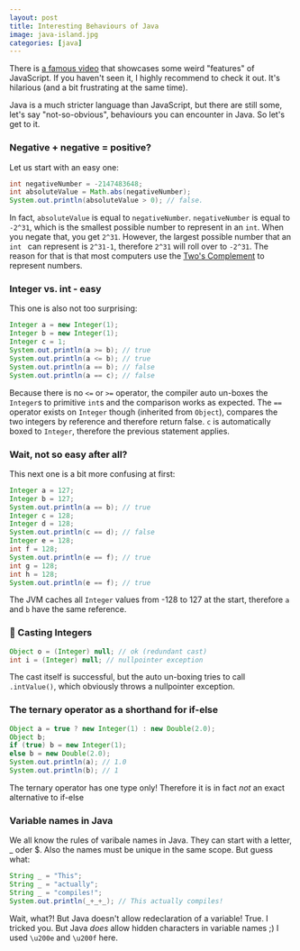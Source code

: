 ```yaml
---
layout: post
title: Interesting Behaviours of Java
image: java-island.jpg
categories: [java]
---
```


There is [a famous video](https://www.destroyallsoftware.com/talks/wat) that showcases some weird "features" of JavaScript. If you haven't seen it, I highly recommend to check it out. It's hilarious (and a bit frustrating at the same time).

Java is a much stricter language than JavaScript, but there are still some, let's say "not-so-obvious", behaviours you can encounter in Java.
So let's get to it.

### Negative + negative = positive?
Let us start with an easy one:
```java
int negativeNumber = -2147483648;
int absoluteValue = Math.abs(negativeNumber);
System.out.println(absoluteValue > 0); // false.
```
In fact, `absoluteValue` is equal to `negativeNumber`. `negativeNumber` is equal to `-2^31`, which is the smallest possible number to represent in an `int`. When you negate that, you get `2^31`. However, the largest possible number that an `int ` can represent is `2^31-1`, therefore  `2^31` will roll over to `-2^31`. The reason for that is that most computers use the [Two's Complement](https://en.wikipedia.org/wiki/Two%27s_complement) to represent numbers.

### Integer vs. int - easy
This one is also not too surprising:
```java
Integer a = new Integer(1);
Integer b = new Integer(1);
Integer c = 1;
System.out.println(a >= b); // true
System.out.println(a <= b); // true
System.out.println(a == b); // false
System.out.println(a == c); // false
```
Because there is no `<=` or `>=` operator, the compiler auto un-boxes the `Integer`s to primitive `int`s and the comparison works as expected.
The `==` operator exists on `Integer` though (inherited from `Object`), compares the two integers by reference and therefore return false.
`c` is automatically boxed to `Integer`, therefore the previous statement applies.

### Wait, not so easy after all?
This next one is a bit more confusing at first:
```java
Integer a = 127;
Integer b = 127;
System.out.println(a == b); // true
Integer c = 128;
Integer d = 128;
System.out.println(c == d); // false
Integer e = 128;
int f = 128;
System.out.println(e == f); // true
int g = 128;
int h = 128;
System.out.println(e == f); // true
```
The JVM caches all `Integer` values from -128 to 127 at the start, therefore `a` and `b` have the same reference.

### 🧙 Casting Integers
```java
Object o = (Integer) null; // ok (redundant cast)
int i = (Integer) null; // nullpointer exception
```
The cast itself is successful, but the auto un-boxing tries to call `.intValue()`, which obviously throws a nullpointer exception.


### The ternary operator as a shorthand for if-else
```java
Object a = true ? new Integer(1) : new Double(2.0);
Object b;
if (true) b = new Integer(1); 
else b = new Double(2.0);
System.out.println(a); // 1.0
System.out.println(b); // 1
```
The ternary operator has one type only! Therefore it is in fact _not_ an exact alternative to if-else

### Variable names in Java
We all know the rules of varibale names in Java. They can start with a letter, _ oder $. Also the names must be unique in the same scope. But guess what:
```java
String _‎ = "This";
String _‏ = "actually";
String _‎‏ = "compiles!";
System.out.println(_‎+_‏+_‎‏); // This actually compiles!
```
Wait, what?! But Java doesn't allow redeclaration of a variable! True. I tricked you. But Java _does_ allow hidden characters in variable names ;) I used `\u200e` and `\u200f` here.
